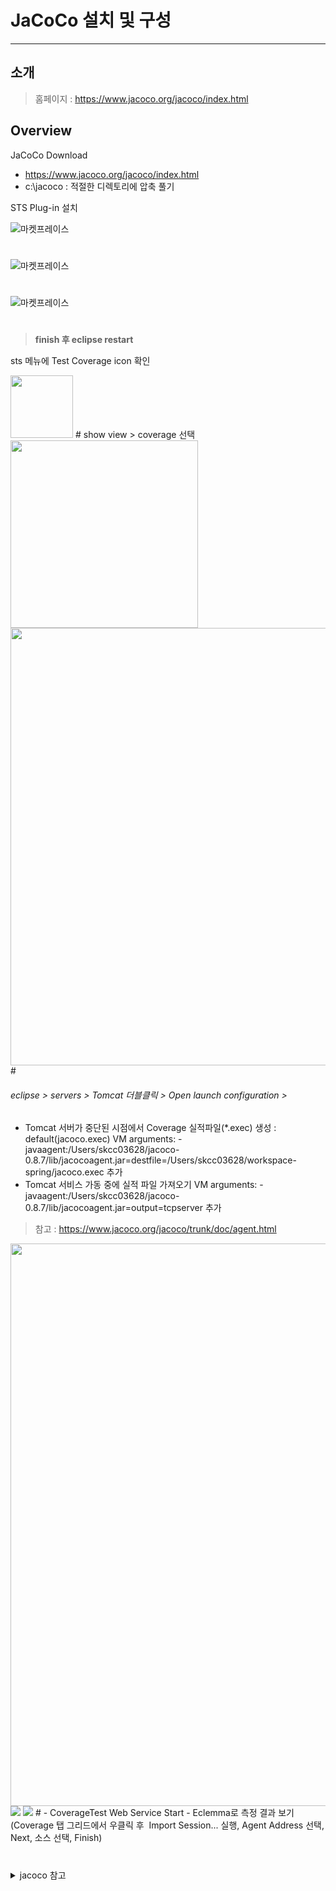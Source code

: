 # JaCoCo 설치 및 구성
---

## 소개

> 홈페이지 : https://www.jacoco.org/jacoco/index.html

## Overview

JaCoCo Download
- https://www.jacoco.org/jacoco/index.html
- c:\jacoco  : 적절한 디렉토리에 압축 풀기

STS Plug-in 설치

![마켓프레이스](images/Eclipse_Marketplace.png)  
#
![마켓프레이스](images/Eclipse_Marketplace2.png)
#
![마켓프레이스](images/Eclipse_Marketplace3.png)
#
>**finish 후 eclipse restart**

sts 메뉴에 Test Coverage icon 확인

<img src="images/STS_jacoco_icon.png" width="100">
#
show view > coverage 선택
<img src="images/Show_View.png" width="300">

<img src="images/Coverage_View.png" width="700">
#


###### eclipse > servers > Tomcat 더블클릭 > Open launch configuration >

* Tomcat 서버가 중단된 시점에서 Coverage 실적파일(*.exec) 생성 : default(jacoco.exec)
VM arguments: -javaagent:/Users/skcc03628/jacoco-0.8.7/lib/jacocoagent.jar=destfile=/Users/skcc03628/workspace-spring/jacoco.exec 추가
* Tomcat 서비스 가동 중에 실적 파일 가져오기
VM arguments: -javaagent:/Users/skcc03628/jacoco-0.8.7/lib/jacocoagent.jar=output=tcpserver 추가

> 참고 : https://www.jacoco.org/jacoco/trunk/doc/agent.html

<img src="images/launch_configuration.png" width=900>


<img src="images/Coverage_Configuration.png">


<img src="images/Coverage_Configuration2.png">
#
- CoverageTest Web Service Start
- Eclemma로 측정 결과 보기(Coverage 탭 그리드에서 우클릭 후  Import Session... 실행, Agent Address 선택, Next, 소스 선택, Finish)

#
<details markdown="1">
<summary>jacoco 참고</summary>

- WAS VM Argument 설정

```bash
###  WAS VM Argumet 설정 스크립트

-javaagent:c:\jacoco\lib\jacocoagent.jar=output=tcpserver

-javaagent:c:\jacoco\lib\jacocoagent.jar=output=tcpserver,address=172.xx.xx.xx



###  CLI Command 참고 ####################고#########################################################

java -jar c:\jacoco\lib\jacococli.jar dump --address 127.0.0.1 --port 6300 --destfile c:\jacoco\dump01.exec

java -jar c:\jacoco\lib\jacococli.jar dump --address 127.0.0.1 --port 6300 --destfile c:\jacoco\dump02.exec


java -jar c:\jacoco\lib\jacococli.jar merge c:\jacoco\dump01.exec c:\jacoco\dump02.exec --destfile c:\jacoco\merge.exec

java -jar c:\jacoco\lib\jacococli.jar merge c:\jacoco\dump0*.exec --destfile c:\jacoco\merge.exec


java -jar c:\jacoco\lib\jacococli.jar report c:\jacoco\merge.exec --encoding UTF-8 --html c:\jacoco\CoverageTestReport --name report --classfiles C:\sts_workspace\CoverageTest\build\classes --sourcefiles C:\sts_workspace\CoverageTest\src

java -jar c:\jacoco\lib\jacococli.jar report c:\jacoco\merge.exec --encoding UTF-8 --xml c:\jacoco\CoverageTestReport.xml --name report --classfiles C:\sts_workspace\CoverageTest\build\classes --sourcefiles C:\sts_workspace\CoverageTest\src


java -jar c:\jacoco\lib\jacococli.jar execinfo c:\jacoco\dump01.exec > c:\jacoco\dump01.txt

java -jar c:\jacoco\lib\jacococli.jar execinfo c:\jacoco\dump02.exec > c:\jacoco\dump02.txt
```

</details>